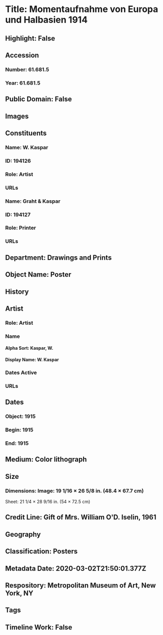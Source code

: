 # Title: Momentaufnahme von Europa und Halbasien 1914
## Highlight: False
## Accession
### Number: 61.681.5
### Year: 61.681.5
## Public Domain: False
## Images
## Constituents
### Name: W. Kaspar
### ID: 194126
### Role: Artist
### URLs
### Name: Graht &amp; Kaspar
### ID: 194127
### Role: Printer
### URLs
## Department: Drawings and Prints
## Object Name: Poster
## History
## Artist
### Role: Artist
### Name
#### Alpha Sort: Kaspar, W.
#### Display Name: W. Kaspar
### Dates Active
### URLs
## Dates
### Object: 1915
### Begin: 1915
### End: 1915
## Medium: Color lithograph
## Size
### Dimensions: Image: 19 1/16 × 26 5/8 in. (48.4 × 67.7 cm)
Sheet: 21 1/4 × 28 9/16 in. (54 × 72.5 cm)
## Credit Line: Gift of Mrs. William O'D. Iselin, 1961
## Geography
## Classification: Posters
## Metadata Date: 2020-03-02T21:50:01.377Z
## Respository: Metropolitan Museum of Art, New York, NY
## Tags
## Timeline Work: False